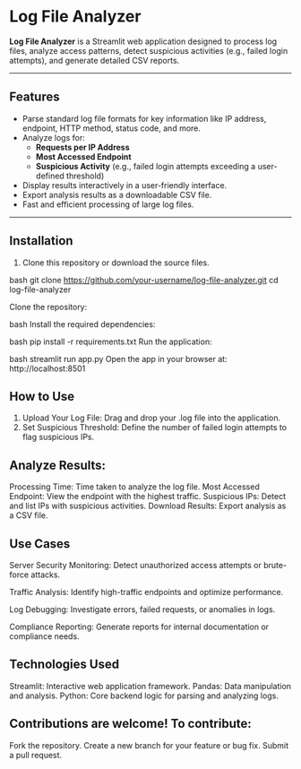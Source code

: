 # Log File Analyzer

**Log File Analyzer** is a Streamlit web application designed to process log files, analyze access patterns, detect suspicious activities (e.g., failed login attempts), and generate detailed CSV reports.

---

## Features

- Parse standard log file formats for key information like IP address, endpoint, HTTP method, status code, and more.
- Analyze logs for:
  - **Requests per IP Address**
  - **Most Accessed Endpoint**
  - **Suspicious Activity** (e.g., failed login attempts exceeding a user-defined threshold)
- Display results interactively in a user-friendly interface.
- Export analysis results as a downloadable CSV file.
- Fast and efficient processing of large log files.

---

## Installation

1. Clone this repository or download the source files.

   
bash
   git clone https://github.com/your-username/log-file-analyzer.git
   cd log-file-analyzer

   Clone the repository:

bash
   Install the required dependencies:

bash
    pip install -r requirements.txt
    Run the application:

bash
    streamlit run app.py
    Open the app in your browser at: http://localhost:8501

## How to Use

1. Upload Your Log File: Drag and drop your .log file into the application.
2. Set Suspicious Threshold: Define the number of failed login attempts to flag suspicious IPs.
   
## Analyze Results:
Processing Time: Time taken to analyze the log file.
Most Accessed Endpoint: View the endpoint with the highest traffic.
Suspicious IPs: Detect and list IPs with suspicious activities.
Download Results: Export analysis as a CSV file.


## Use Cases
Server Security Monitoring: Detect unauthorized access attempts or brute-force attacks.

Traffic Analysis: Identify high-traffic endpoints and optimize performance.

Log Debugging: Investigate errors, failed requests, or anomalies in logs.

Compliance Reporting: Generate reports for internal documentation or compliance needs.

## Technologies Used
Streamlit: Interactive web application framework.
Pandas: Data manipulation and analysis.
Python: Core backend logic for parsing and analyzing logs.


## Contributions are welcome! To contribute:

Fork the repository.
Create a new branch for your feature or bug fix.
Submit a pull request.



